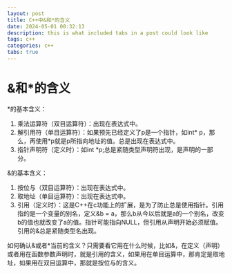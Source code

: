```yaml
---
layout: post
title: C++中&和*的含义
date: 2024-05-01 00:32:13
description: this is what included tabs in a post could look like
tags: c++
categories: c++
tabs: true
---
```


# &和\*的含义

\*的基本含义：

1. 乘法运算符（双目运算符）：出现在表达式中。
2. 解引用符（单目运算符）：如果预先已经定义了p是一个指针，如int\* p，那么，再使用\*p就是p所指向地址的值。总是出现在表达式中。
3. 指针声明符（定义时）：如int \*p;总是紧随类型声明符出现，是声明的一部分。

&的基本含义：

1. 按位与（双目运算符）：出现在表达式中。
2. 取地址（单目运算符）：出现在表达式中。
3. 引用（定义时）：这是C++在c功能上的扩展，是为了防止总是使用指针。引用指的是一个变量的别名，定义&b = a，那么b从今以后就是a的一个别名，改变b的值也就改变了a的值。指针可能指向NULL，但引用从声明开始必须赋值。引用的&总是紧随类型名出现。

如何确认&或者\*当前的含义？只需要看它用在什么时候，比如&，在定义（声明）或者用在函数参数声明时，就是引用的含义，如果用在单目运算中，那肯定是取地址，如果用在双目运算中，那就是按位与的含义。
